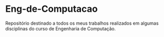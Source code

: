 # Eng-de-Computacao
Repositório destinado a todos os meus trabalhos realizados em algumas disciplinas do curso de Engenharia de Computação.
